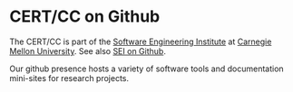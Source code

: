 # CERT/CC on Github

The CERT/CC is part of the [Software Engineering Institute](https://www.sei.cmu.edu) at [Carnegie Mellon University](https://www.cmu.edu).
See also [SEI on Github](https://github.com/cmu-sei).

Our github presence hosts a variety of software tools and documentation mini-sites for research projects.
